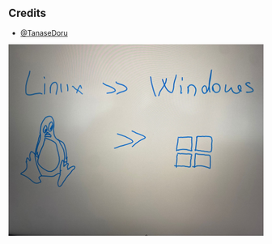 ## Credits

- [@TanaseDoru](https://github.com/TanaseDoru)
<p align="center">
    <img src="04/lab04/assets/fun/pingu.jpeg" alt="Pingu" />
</p>